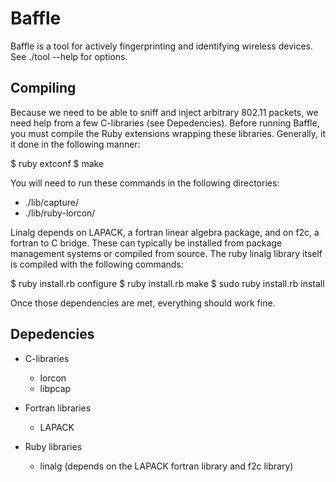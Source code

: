 Baffle
======

Baffle is a tool for actively fingerprinting and identifying wireless devices.
See ./tool --help for options.

Compiling
---------

Because we need to be able to sniff and inject arbitrary 802.11 packets, we
need help from a few C-libraries (see Depedencies). Before running Baffle,
you must compile the Ruby extensions wrapping these libraries. Generally, it
it done in the following manner:

  $ ruby extconf
  $ make
  
You will need to run these commands in the following directories:
  
  - ./lib/capture/
  - ./lib/ruby-lorcon/

Linalg depends on LAPACK, a fortran linear algebra package, and on f2c, a 
fortran to C bridge. These can typically be installed from package management
systems or compiled from source.
The ruby linalg library itself is compiled with the following commands:

  $ ruby install.rb configure
  $ ruby install.rb make
  $ sudo ruby install.rb install

Once those dependencies are met, everything should work fine.

Depedencies
-----------

  + C-libraries
    - lorcon
    - libpcap
  
  + Fortran libraries
    - LAPACK

  + Ruby libraries
    - linalg (depends on the LAPACK fortran library and f2c library)

